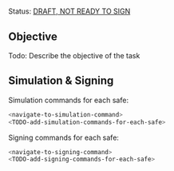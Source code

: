 # <task-name><short-description>

Status: [DRAFT, NOT READY TO SIGN]()

## Objective

Todo: Describe the objective of the task

## Simulation & Signing

Simulation commands for each safe:
```bash
<navigate-to-simulation-command>
<TODO-add-simulation-commands-for-each-safe>
```

Signing commands for each safe:
```bash
<navigate-to-signing-command>
<TODO-add-signing-commands-for-each-safe>
```
